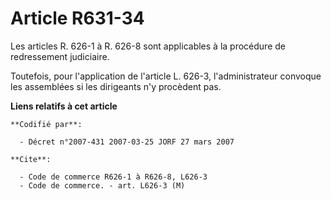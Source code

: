 # Article R631-34

Les articles R. 626-1 à R. 626-8 sont applicables à la procédure de redressement judiciaire.

Toutefois, pour l'application de l'article L. 626-3, l'administrateur convoque les assemblées si les dirigeants n'y procèdent
pas.

**Liens relatifs à cet article**

	**Codifié par**:

	  - Décret n°2007-431 2007-03-25 JORF 27 mars 2007

	**Cite**:

	  - Code de commerce R626-1 à R626-8, L626-3
	  - Code de commerce. - art. L626-3 (M)
